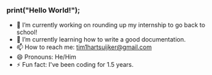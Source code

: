 ### print("Hello World!");

- 🔭 I’m currently working on rounding up my internship to go back to school!
- 🌱 I’m currently learning how to write a good documentation.
- 📫 How to reach me: tim1hartsuijker@gmail.com
- 😄 Pronouns: He/Him
- ⚡ Fun fact: I've been coding for 1.5 years.
